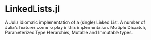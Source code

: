 # LinkedLists.jl
A Julia idiomatic implementation of a (single) Linked List.
A number of Julia's features come to play in this implementation: Multiple Dispatch, Parameterized Type Hierarchies, Mutable and Immutable types.


